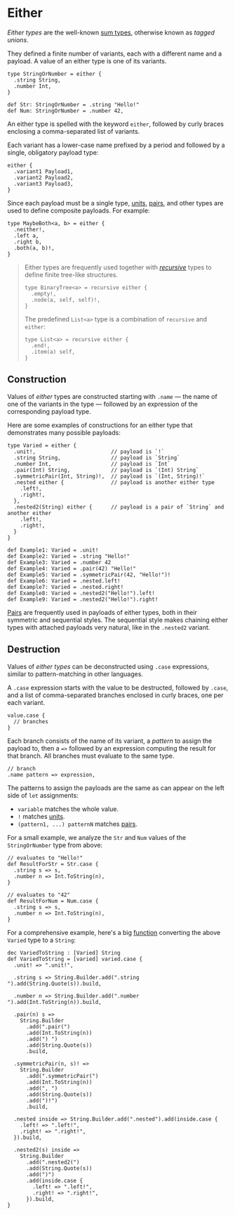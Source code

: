 # Either

_Either types_ are the well-known [sum types](https://en.wikipedia.org/wiki/Tagged_union),
otherwise known as _tagged unions_.

They defined a finite number of variants, each with a different name and a payload. A value of
an either type is one of its variants.

```par
type StringOrNumber = either {
  .string String,
  .number Int,
}

def Str: StringOrNumber = .string "Hello!"
def Num: StringOrNumber = .number 42,
```

An either type is spelled with the keyword `either`, followed by curly braces enclosing a
comma-separated list of variants.

Each variant has a lower-case name prefixed by a period and followed by a single, obligatory
payload type:

```par
either {
  .variant1 Payload1,
  .variant2 Payload2,
  .variant3 Payload3,
}
```

Since each payload must be a single type, [units](./unit.md), [pairs](./pair.md), and other types
are used to define composite payloads. For example:

```par
type MaybeBoth<a, b> = either {
  .neither!,
  .left a,
  .right b,
  .both(a, b)!,
}
```

> Either types are frequently used together with [_recursive_](./recursive.md) types to define finite
> tree-like structures.
>
> ```par
> type BinaryTree<a> = recursive either {
>   .empty!,
>   .node(a, self, self)!,
> }
> ```
>
> The predefined `List<a>` type is a combination of `recursive` and `either`:
>
> ```par
> type List<a> = recursive either {
>   .end!,
>   .item(a) self,
> }
> ```

## Construction

Values of _either_ types are constructed starting with `.name` — the name of one of the variants in
the type — followed by an expression of the corresponding payload type.

Here are some examples of constructions for an either type that demonstrates many possible payloads:

```par
type Varied = either {
  .unit!,                        // payload is `!`
  .string String,                // payload is `String`
  .number Int,                   // payload is `Int`
  .pair(Int) String,             // payload is `(Int) String`
  .symmetricPair(Int, String)!,  // payload is `(Int, String)!`
  .nested either {               // payload is another either type
    .left!,
    .right!,
  },
  .nested2(String) either {      // payload is a pair of `String` and another either
    .left!,
    .right!,
  }
}

def Example1: Varied = .unit!
def Example2: Varied = .string "Hello!"
def Example3: Varied = .number 42
def Example4: Varied = .pair(42) "Hello!"
def Example5: Varied = .symmetricPair(42, "Hello!")!
def Example6: Varied = .nested.left!
def Example7: Varied = .nested.right!
def Example8: Varied = .nested2("Hello!").left!
def Example9: Varied = .nested2("Hello!").right!
```

[Pairs](./pair.md) are frequently used in payloads of either types, both in their symmetric and sequential
styles. The sequential style makes chaining either types with attached payloads very natural, like
in the `.nested2` variant.

## Destruction

Values of _either types_ can be deconstructed using `.case` expressions, similar to pattern-matching in
other languages.

A `.case` expression starts with the value to be destructed, followed by `.case`, and a list of
comma-separated branches enclosed in curly braces, one per each variant.

```par
value.case {
  // branches
}
```

Each branch consists of the name of its variant, a _pattern_ to assign the payload to, then a `=>`
followed by an expression computing the result for that branch. All branches must evaluate to the
same type.

```par
// branch
.name pattern => expression,
```

The patterns to assign the payloads are the same as can appear on the left side of
`let` assignments:
- `variable` matches the whole value.
- `!` matches [units](./unit.md).
- `(pattern1, ...) patternN` matches [pairs](./pair.md).

For a small example, we analyze the `Str` and `Num` values of the `StringOrNumber` type from above:

```par
// evaluates to "Hello!"
def ResultForStr = Str.case {
  .string s => s,
  .number n => Int.ToString(n),
}

// evaluates to "42"
def ResultForNum = Num.case {
  .string s => s,
  .number n => Int.ToString(n),
}
```

For a comprehensive example, here's a big [function](./function.md) converting the above `Varied` type
to a `String`:

```par
dec VariedToString : [Varied] String
def VariedToString = [varied] varied.case {
  .unit! => ".unit!",

  .string s => String.Builder.add(".string ").add(String.Quote(s)).build,

  .number n => String.Builder.add(".number ").add(Int.ToString(n)).build,

  .pair(n) s =>
    String.Builder
      .add(".pair(")
      .add(Int.ToString(n))
      .add(") ")
      .add(String.Quote(s))
      .build,

  .symmetricPair(n, s)! =>
    String.Builder
      .add(".symmetricPair(")
      .add(Int.ToString(n))
      .add(", ")
      .add(String.Quote(s))
      .add(")!")
      .build,

  .nested inside => String.Builder.add(".nested").add(inside.case {
    .left! => ".left!",
    .right! => ".right!",
  }).build,

  .nested2(s) inside =>
    String.Builder
      .add(".nested2(")
      .add(String.Quote(s))
      .add(")")
      .add(inside.case {
        .left! => ".left!",
        .right! => ".right!",
      }).build,
}
```
